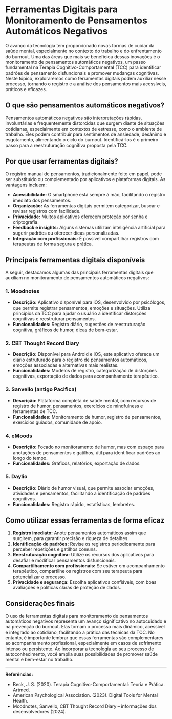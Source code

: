 # Ferramentas Digitais para Monitoramento de Pensamentos Automáticos Negativos

O avanço da tecnologia tem proporcionado novas formas de cuidar da saúde mental, especialmente no contexto do trabalho e do enfrentamento do burnout. Uma das áreas que mais se beneficiou dessas inovações é o monitoramento de pensamentos automáticos negativos, um passo fundamental na Terapia Cognitivo-Comportamental (TCC) para identificar padrões de pensamento disfuncionais e promover mudanças cognitivas. Neste tópico, exploraremos como ferramentas digitais podem auxiliar nesse processo, tornando o registro e a análise dos pensamentos mais acessíveis, práticos e eficazes.

## O que são pensamentos automáticos negativos?

Pensamentos automáticos negativos são interpretações rápidas, involuntárias e frequentemente distorcidas que surgem diante de situações cotidianas, especialmente em contextos de estresse, como o ambiente de trabalho. Eles podem contribuir para sentimentos de ansiedade, desânimo e esgotamento, alimentando o ciclo do burnout. Identificá-los é o primeiro passo para a reestruturação cognitiva proposta pela TCC.

## Por que usar ferramentas digitais?

O registro manual de pensamentos, tradicionalmente feito em papel, pode ser substituído ou complementado por aplicativos e plataformas digitais. As vantagens incluem:

- **Acessibilidade:** O smartphone está sempre à mão, facilitando o registro imediato dos pensamentos.
- **Organização:** As ferramentas digitais permitem categorizar, buscar e revisar registros com facilidade.
- **Privacidade:** Muitos aplicativos oferecem proteção por senha e criptografia.
- **Feedback e insights:** Alguns sistemas utilizam inteligência artificial para sugerir padrões ou oferecer dicas personalizadas.
- **Integração com profissionais:** É possível compartilhar registros com terapeutas de forma segura e prática.

## Principais ferramentas digitais disponíveis

A seguir, destacamos algumas das principais ferramentas digitais que auxiliam no monitoramento de pensamentos automáticos negativos:

### 1. **Moodnotes**

- **Descrição:** Aplicativo disponível para iOS, desenvolvido por psicólogos, que permite registrar pensamentos, emoções e situações. Utiliza princípios da TCC para ajudar o usuário a identificar distorções cognitivas e reestruturar pensamentos.
- **Funcionalidades:** Registro diário, sugestões de reestruturação cognitiva, gráficos de humor, dicas de bem-estar.

### 2. **CBT Thought Record Diary**

- **Descrição:** Disponível para Android e iOS, este aplicativo oferece um diário estruturado para o registro de pensamentos automáticos, emoções associadas e alternativas mais realistas.
- **Funcionalidades:** Modelos de registro, categorização de distorções cognitivas, exportação de dados para acompanhamento terapêutico.

### 3. **Sanvello (antigo Pacifica)**

- **Descrição:** Plataforma completa de saúde mental, com recursos de registro de humor, pensamentos, exercícios de mindfulness e ferramentas de TCC.
- **Funcionalidades:** Monitoramento de humor, registro de pensamentos, exercícios guiados, comunidade de apoio.

### 4. **eMoods**

- **Descrição:** Focado no monitoramento de humor, mas com espaço para anotações de pensamentos e gatilhos, útil para identificar padrões ao longo do tempo.
- **Funcionalidades:** Gráficos, relatórios, exportação de dados.

### 5. **Daylio**

- **Descrição:** Diário de humor visual, que permite associar emoções, atividades e pensamentos, facilitando a identificação de padrões cognitivos.
- **Funcionalidades:** Registro rápido, estatísticas, lembretes.

## Como utilizar essas ferramentas de forma eficaz

1. **Registro imediato:** Anote pensamentos automáticos assim que surgirem, para garantir precisão e riqueza de detalhes.
2. **Identificação de padrões:** Revise os registros periodicamente para perceber repetições e gatilhos comuns.
3. **Reestruturação cognitiva:** Utilize os recursos dos aplicativos para desafiar e modificar pensamentos disfuncionais.
4. **Compartilhamento com profissionais:** Se estiver em acompanhamento terapêutico, compartilhe os registros com seu terapeuta para potencializar o processo.
5. **Privacidade e segurança:** Escolha aplicativos confiáveis, com boas avaliações e políticas claras de proteção de dados.

## Considerações finais

O uso de ferramentas digitais para monitoramento de pensamentos automáticos negativos representa um avanço significativo no autocuidado e na prevenção do burnout. Elas tornam o processo mais dinâmico, acessível e integrado ao cotidiano, facilitando a prática das técnicas da TCC. No entanto, é importante lembrar que essas ferramentas são complementares ao acompanhamento profissional, especialmente em casos de sofrimento intenso ou persistente. Ao incorporar a tecnologia ao seu processo de autoconhecimento, você amplia suas possibilidades de promover saúde mental e bem-estar no trabalho.

---

**Referências:**

- Beck, J. S. (2020). Terapia Cognitivo-Comportamental: Teoria e Prática. Artmed.
- American Psychological Association. (2023). Digital Tools for Mental Health.
- Moodnotes, Sanvello, CBT Thought Record Diary – informações dos desenvolvedores (2024).